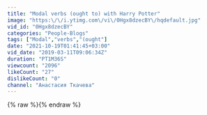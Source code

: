```yaml
---
title: "Modal verbs (ought to) with Harry Potter"
image: "https:\/\/i.ytimg.com\/vi\/0Hgx8dzecBY\/hqdefault.jpg"
vid_id: "0Hgx8dzecBY"
categories: "People-Blogs"
tags: ["Modal","verbs","(ought"]
date: "2021-10-19T01:41:45+03:00"
vid_date: "2019-03-11T09:06:34Z"
duration: "PT1M36S"
viewcount: "2096"
likeCount: "27"
dislikeCount: "0"
channel: "Анастасия Ткачева"
---
```

{% raw %}{% endraw %}
